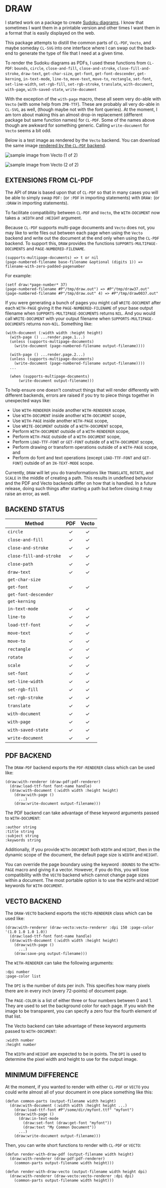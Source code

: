 DRAW
====

I started work on a package to create [Sudoku diagrams](https://github.com/nklein/sudoku-diagrams).
I know that sometimes I want them in a printable version and other times I want them
in a format that is easily displayed on the web.

This package attempts to distill the common parts of `CL-PDF`, `Vecto`, and maybe someday `CL-SVG`
into one interface where I can swap out the back-end to generate the type of file that I need
at a given time.

To render the Sudoku diagrams as PDFs, I used these functions from `CL-PDF`:
`bounds`, `circle`, `close-and-fill`,
`close-and-stroke`, `close-fill-and-stroke`, `draw-text`,
`get-char-size`, `get-font`, `get-font-descender`,
`get-kerning`, `in-text-mode`, `line-to`,
`move-text`, `move-to`, `rectangle`,
`set-font`, `set-line-width`, `set-rgb-fill`,
`set-rgb-stroke`, `translate`, `with-document`,
`with-page`, `with-saved-state`, `write-document`

With the exception of the `with-page` macro, these all seem very do-able
with `Vecto` (with some help from `ZPB-TTF`).
These are probably all very do-able in `CL-SVG`, as well, (though maybe not
with the font queries).
At the moment, I am torn about making this an almost drop-in replacement
(different package but same function names) for `CL-PDF`.
Some of the names above though are awkward for something generic.
Calling `write-document` for `Vecto` seems a bit odd.

Below is a test image as rendered by the `Vecto` backend.
You can download the same image [rendered by the `CL-PDF` backend](./images/draw-test.pdf).

![sample image from Vecto (1 of 2)](./images/draw-test001.png)

![sample image from Vecto (2 of 2)](./images/draw-test002.png)

EXTENSIONS FROM CL-PDF
----------------------

The API of `DRAW` is based upon that of `CL-PDF` so that in many cases you will be able
to simply swap `PDF:` (or `:PDF` in importing statements) with `DRAW:`
(or `:DRAW` in importing statements).

To facilitate compatibility between `CL-PDF` and `Vecto`, the `WITH-DOCUMENT` now takes
a `:WIDTH` and `:HEIGHT` argument.

Because `CL-PDF` supports multi-page documents and `Vecto` does not, you may like to
write files out between each page when using the `Vecto` backend and write out
the document at the end only when using the `CL-PDF` backend.
To support this, `DRAW` provides the functions `SUPPORTS-MULTIPAGE-DOCUMENTS`
and `PAGE-NUMBERED-FILENAME`.

    (supports-multipage-documents) => t or nil
    (page-numbered-filename base-filename &optional (digits 1)) => filename-with-zero-padded-pagenumber

For example:

    (setf draw:*page-number* 37)
    (page-numbered-filename #P"/tmp/draw.out") => #P"/tmp/draw37.out"
    (page-numbered-filename #P"/tmp/draw.out" 4) => #P"/tmp/draw0037.out"

If you were generating a bunch of pages you might call `WRITE-DOCUMENT`
after each `WITH-PAGE` giving it the `PAGE-NUMBERED-FILENAME` of your base output filename
when `SUPPORTS-MULTIPAGE-DOCUMENTS` returns `NIL`. And you would call
`WRITE-DOCUMENT` with your output filename when `SUPPORTS-MULTIPAGE-DOCUMENTS`
returns non-`NIL`. Something like:

    (with-document (:width width :height height)
      (with-page () ...render.page.1...)
      (unless (supports-multipage-documents)
        (write-document (page-numbered-filename output-filename))))

      (with-page () ...render.page.2...)
      (unless (supports-multipage-documents)
        (write-document (page-numbered-filename output-filename))))
      ...

      (when (supports-multipage-documents)
          (write-document output-filename)))

To help ensure one doesn't construct things that will render differently with
different backends, errors are raised if you try to piece things together in unexpected ways like:

* Use `WITH-RENDERER` inside another `WITH-RENDERER` scope,
* Use `WITH-DOCUMENT` inside another `WITH-DOCUMENT` scope,
* Use `WITH-PAGE` inside another `WITH-PAGE` scope,
* Use `WRITE-DOCUMENT` outside of a `WITH-DOCUMENT` scope,
* Perform `WITH-DOCUMENT` outside of a `WITH-RENDERER` scope,
* Perform `WITH-PAGE` outside of a `WITH-DOCUMENT` scope,
* Perform `LOAD-TTF-FONT` or `GET-FONT` outside of a `WITH-DOCUMENT` scope,
* Perform drawing or transform operations outside of a `WITH-PAGE` scope, and
* Perform do font and text operations (except `LOAD-TTF-FONT` and `GET-FONT`) outside of an `IN-TEXT-MODE` scope.

Currently, `DRAW` will let you do transformations like `TRANSLATE`, `ROTATE`, and `SCALE` in the middle
of creating a path. This results in undefined behavior and the PDF and Vecto backends differ on how
that is handled. In a future release, doing such things after starting a path but before closing it
may raise an error, as well.

BACKEND STATUS
--------------

| Method                  | PDF   | Vecto |
|-------------------------| :---: | :---: |
| `circle`                | ✓     | ✓     |
| `close-and-fill`        | ✓     | ✓     |
| `close-and-stroke`      | ✓     | ✓     |
| `close-fill-and-stroke` | ✓     | ✓     |
| `close-path`            | ✓     | ✓     |
| `draw-text`             | ✓     | ✓     |
| `get-char-size`         |       |       |
| `get-font`              | ✓     | ✓     |
| `get-font-descender`    |       |       |
| `get-kerning`           |       |       |
| `in-text-mode`          | ✓     | ✓     |
| `line-to`               | ✓     | ✓     |
| `load-ttf-font`         | ✓     | ✓     |
| `move-text`             | ✓     | ✓     |
| `move-to`               | ✓     | ✓     |
| `rectangle`             | ✓     | ✓     |
| `rotate`                | ✓     | ✓     |
| `scale`                 | ✓     | ✓     |
| `set-font`              | ✓     | ✓     |
| `set-line-width`        | ✓     | ✓     |
| `set-rgb-fill`          | ✓     | ✓     |
| `set-rgb-stroke`        | ✓     | ✓     |
| `translate`             | ✓     | ✓     |
| `with-document`         | ✓     | ✓     |
| `with-page`             | ✓     | ✓     |
| `with-saved-state`      | ✓     | ✓     |
| `write-document`        | ✓     | ✓     |


PDF BACKEND
-----------

The `DRAW-PDF` backend exports the `PDF-RENDERER` class which can be used like:

    (draw:with-renderer (draw-pdf:pdf-renderer)
      (draw:load-ttf-font font-name handle)
      (draw:with-document (:width width :height height)
        (draw:with-page ()
          ...)
        (draw:write-document output-filename)))

The PDF backend can take advantage of these keyword arguments passed to `WITH-DOCUMENT`:

    :author string
    :title string
    :subject string
    :keywords string

Additionally, if you provide `WITH-DOCUMENT` both `WIDTH` and `HEIGHT`, then in the
dynamic scope of the document, the default page size is `WIDTH` and `HEIGHT`.

You can override the page boundary using the keyword `:BOUNDS` to the `WITH-PAGE` macro
and giving it a vector. However, if you do this, you will lose compatibility with the
`VECTO` backend which cannot change page sizes within a document. The most portable
option is to use the `WIDTH` and `HEIGHT` keywords for `WITH-DOCUMENT`.


VECTO BACKEND
-------------

The `DRAW-VECTO` backend exports the `VECTO-RENDERER` class which can be used like:

    (draw:with-renderer (draw-vecto:vecto-renderer :dpi 150 :page-color '(1.0 1.0 1.0 1.0))
      (draw:load-ttf-font font-name handle)
      (draw:with-document (:width width :height height)
        (draw:with-page ()
          ...)
        (draw:save-png output-filename)))

The `WITH-RENDERER` can take the following arguments:

    :dpi number
    :page-color list

The `DPI` is the number of dots per inch. This specifies how many pixels there are in
every inch (every 72-points) of document page.

The `PAGE-COLOR` is a list of either three or four numbers between 0 and 1. They are
used to set the background color for each page. If you wish the image to be transparent,
you can specify a zero four the fourth element of that list.

The Vecto backend can take advantage of these keyword arguments passed to `WITH-DOCUMENT`:

    :width number
    :height number

The `WIDTH` and `HEIGHT` are expected to be in points. The `DPI` is used to determine
the pixel width and height to use for the output image.


MINIMUM DIFFERENCE
------------------

At the moment, if you wanted to render with either `CL-PDF` or `VECTO` you could write
almost all of your document in one place something like this:

    (defun common-parts (output-filename width height)
      (draw:with-document (:width width :height height ...)
        (draw:load-ttf-font #P"/some/dir/myfont.ttf" "myfont")
        (draw:with-page ()
          (draw:in-text-mode
            (draw:set-font (draw:get-font "myfont"))
            (draw:text "My Common Document"))
          ...)
        (draw:write-document output-filename)))

Then, you can write short functions to render with `CL-PDF` or `VECTO`:

    (defun render-with-draw-pdf (output-filename width height)
      (draw:with-renderer (draw-pdf:pdf-renderer)
        (common-parts output-filename width height)))

    (defun render-with-draw-vecto (output-filename width height dpi)
      (draw:with-renderer (draw-vecto:vecto-renderer :dpi dpi)
        (common-parts output-filename width height)))
